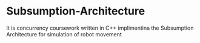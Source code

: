 # Subsumption-Architecture
It is concurrency coursework written in C++ implimentina the Subsumption Architecture for simulation of robot movement


